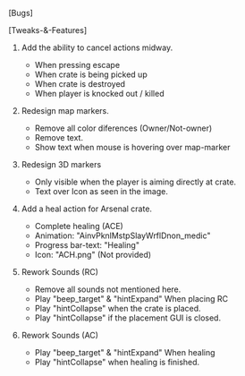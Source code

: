 [Bugs]
<!-- 1) Curator-placed resupply crate does not have action for other clients. -->
<!-- 2) Use RC icon for resupply loadout action. -->
<!-- 3) Resupply action lost? (No method for recreating bug) -->

[Tweaks-&-Features]
1) Add the ability to cancel actions midway.
    - When pressing escape
    - When crate is being picked up
    - When crate is destroyed
    - When player is knocked out / killed

2) Redesign map markers.
    - Remove all color diferences (Owner/Not-owner)
    - Remove text.
    - Show text when mouse is hovering over map-marker

3) Redesign 3D markers
    - Only visible when the player is aiming directly at crate.
    - Text over Icon as seen in the image.

4) Add a heal action for Arsenal crate.
    - Complete healing (ACE)
    - Animation: "AinvPknlMstpSlayWrflDnon_medic"
    - Progress bar-text: "Healing"
    - Icon: "ACH.png" (Not provided)

5) Rework Sounds (RC)
    - Remove all sounds not mentioned here.
    - Play "beep_target" & "hintExpand" When placing RC
    - Play "hintCollapse" when the crate is placed.
    - Play "hintCollapse" if the placement GUI is closed.

5) Rework Sounds (AC)
    - Play "beep_target" & "hintExpand" When healing 
    - Play "hintCollapse" when healing is finished.